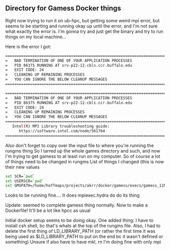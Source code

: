 ## Directory for Gamess Docker things


Right now trying to run it on ub-hpc, but getting some weird mpi error, but seems to be starting and running okay up until the error, and I'm not sure what exactly the error is.
I'm gonna try and just get the binary and try to run things on my local machine...

Here is the error I got:
```bash
===================================================================================
=   BAD TERMINATION OF ONE OF YOUR APPLICATION PROCESSES
=   PID 86375 RUNNING AT srv-p22-12.cbls.ccr.buffalo.edu
=   EXIT CODE: 24
=   CLEANING UP REMAINING PROCESSES
=   YOU CAN IGNORE THE BELOW CLEANUP MESSAGES
===================================================================================

===================================================================================
=   BAD TERMINATION OF ONE OF YOUR APPLICATION PROCESSES
=   PID 86375 RUNNING AT srv-p22-12.cbls.ccr.buffalo.edu
=   EXIT CODE: 24
=   CLEANING UP REMAINING PROCESSES
=   YOU CAN IGNORE THE BELOW CLEANUP MESSAGES
===================================================================================
   Intel(R) MPI Library troubleshooting guide:
      https://software.intel.com/node/561764
===================================================================================


```
Also don't forget to copy over the input file to where you're running the rungms thing
So I tarred up the whole games directory and such, and now I'm trying to get gamess to at least run on my computer.
So of course a lot of things need to be changed in rungms
List of things I changed (this is now their new values
```bash
set SCR=`pwd`
set USERSCR=`pwd`
set GMSPATH=/home/hoffmaps/projects/akrr/docker/gamess/execs/gamess_11Nov2017R3
```
Looks to be running fine....
It does mpiexec.hydra do do its thing

Update: seemed to complete gamess thing normally. Now to make a Dockerfile! It'll be a lot like hpcc as usual

Initial docker setup seems to be doing okay.
One added thing: I have to install csh shell, bc that's whats at the top of the rungms file.
Also, I had to delete the first thing of LD\_LIBRARY\_PATH (or rather the first time it was being used as $LD\_LIBRARY\_PATH to put on the end bc it wasn't defined or something)
Unsure if also have to have mkl, rn I'm doing fine with only mpi




